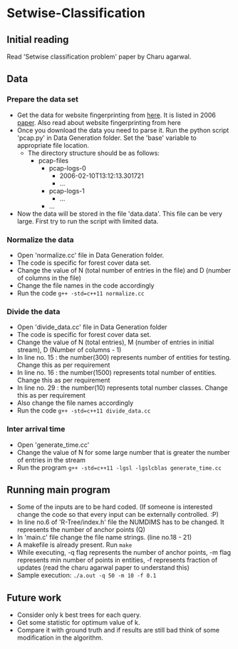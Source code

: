 # Setwise-Classification

## Initial reading
Read 'Setwise classification problem' paper by Charu agarwal.

## Data

### Prepare the data set

- Get the data for website fingerprinting from [here](http://traces.cs.umass.edu/index.php/Network/Network). It is listed in 2006 [paper](http://forensics.umass.edu/pubs/liberatore.ccs2006.pdf). Also read about website fingerprinting from here
- Once you download the data you need to parse it. Run the python script 'pcap.py' in Data Generation folder. Set the 'base' variable to appropriate file location.
  - The directory structure should be as follows:
    - pcap-files
	  - pcap-logs-0
	    - 2006-02-10T13:12:13.301721
		- ...
	  - pcap-logs-1
		- ...
	  - ...
- Now the data will be stored in the file 'data.data'. This file can be very large. First try to run the script with limited data.

### Normalize the data

- Open 'normalize.cc' file in Data Generation folder.
- The code is specific for forest cover data set. 
- Change the value of N (total number of entries in the file) and D (number of columns in the file)
- Change the file names in the code accordingly
- Run the code `g++ -std=c++11 normalize.cc`

### Divide the data

- Open 'divide_data.cc' file in Data Generation folder
- The code is specific for forest cover data set.
- Change the value of N (total entries), M (number of entries in initial stream), D (Number of columns - 1)
- In line no. 15 : the number(300) represents number of entities for testing. Change this as per requirement
- In line no. 16 : the number(1500) represents total number of entities. Change this as per requirement
- In line no. 29 : the number(10) represents total number classes. Change this as per requirement
- Also change the file names accordingly
- Run the code `g++ -std=c++11 divide_data.cc`

### Inter arrival time

- Open 'generate_time.cc'
- Change the value of N for some large number that is greater the number of entries in the stream
- Run the program `g++ -std=c++11 -lgsl -lgslcblas generate_time.cc`

## Running main program

- Some of the inputs are to be hard coded. (If someone is interested change the code so that every input can be externally controlled. :P)
- In line no.6 of 'R-Tree/index.h' file the NUMDIMS has to be changed. It represents the number of anchor points (Q)
- In 'main.c' file change the file name strings. (line no.18 - 21)
- A makefile is already present. Run `make`
- While executing, -q flag represents the number of anchor points, -m flag represents min number of points in entities, -f represents fraction of updates (read the charu agarwal paper to understand this)
- Sample execution: `./a.out -q 50 -m 10 -f 0.1`

## Future work

- Consider only k best trees for each query.
- Get some statistic for optimum value of k.
- Compare it with ground truth and if results are still bad think of some modification in the algorithm.
